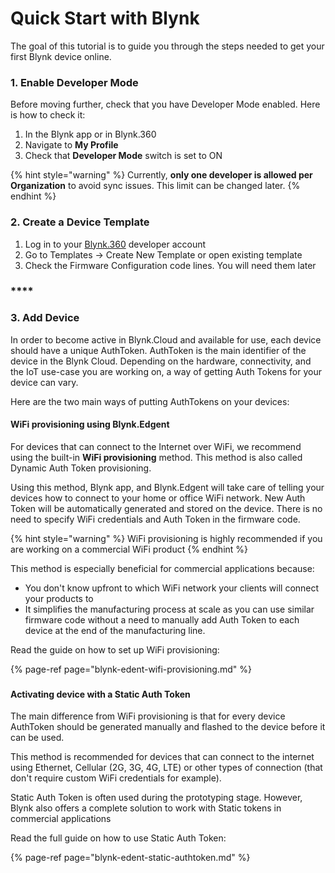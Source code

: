 # Quick Start with Blynk

The goal of this tutorial is to guide you through the steps needed to get your first Blynk device online.

### **1. Enable Developer Mode** 

Before moving further, check that you have Developer Mode enabled. Here is how to check it:

1. In the Blynk app or in Blynk.360
2. Navigate to **My Profile**
3. Check that **Developer Mode** switch is set to ON

{% hint style="warning" %}
Currently, **only one developer is allowed per Organization** to avoid sync issues. This limit can be changed later.
{% endhint %}



### **2. Create a Device Template** 

1. Log in to your [Blynk.360](https://blynk.cloud/) developer account  
2. Go to Templates -&gt; Create New Template or open existing template  
3. Check the Firmware Configuration code lines. You will need them later 

### \*\*\*\*

### **3. Add Device** 

In order to become active in Blynk.Cloud and available for use, each device should have a unique AuthToken. AuthToken is the main identifier of the device in the Blynk Cloud. Depending on the hardware, connectivity, and the IoT use-case you are working on, a way of getting Auth Tokens for your device can vary.

Here are the two main ways of putting AuthTokens on your devices:

#### WiFi provisioning using Blynk.Edgent

For devices that can connect to the Internet over WiFi, we recommend using the built-in **WiFi provisioning** method. This method is also called Dynamic Auth Token provisioning.

Using this method, Blynk app, and Blynk.Edgent will take care of telling your devices how to connect to your home or office WiFi network. New Auth Token will be automatically generated and stored on the device. There is no need to specify WiFi credentials and Auth Token in the firmware code. 

{% hint style="warning" %}
WiFi provisioning is highly recommended if you are working on a commercial WiFi product
{% endhint %}

This method is especially beneficial for commercial applications because:

* You don't know upfront to which WiFi network your clients will connect your products to
* It simplifies the manufacturing process at scale as you can use similar firmware code without a need to manually add Auth Token to each device at the end of the manufacturing line. 

Read the guide on how to set up WiFi provisioning:

{% page-ref page="blynk-edent-wifi-provisioning.md" %}

### 

#### Activating device with a Static Auth Token

The main difference from WiFi provisioning is that for every device AuthToken should be generated manually and flashed to the device before it can be used.

This method is recommended for devices that can connect to the internet using Ethernet, Cellular \(2G, 3G, 4G, LTE\) or other types of connection \(that don't require custom WiFi credentials for example\). 

Static Auth Token is often used during the prototyping stage. However, Blynk also offers a complete solution to work with Static tokens in commercial applications  

Read the full guide on how to use Static Auth Token:

{% page-ref page="blynk-edent-static-authtoken.md" %}



